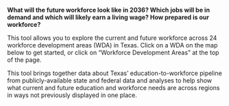 **What will the future workforce look like in 2036? Which jobs will be in demand and which will likely earn a living wage? How prepared is our workforce?**

This tool allows you to explore the current and future workforce across 24 workforce development areas (WDA) in Texas. Click on a WDA on the map below to get started, or click on “Workforce Development Areas” at the top of the page. 

This tool brings together data about Texas’ education-to-workforce pipeline from publicly-available state and federal data and analyses to help show what current and future education and workforce needs are across regions in ways not previously displayed in one place.